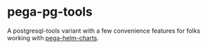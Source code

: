 # pega-pg-tools
A postgresql-tools variant with a few convenience features for folks working with [pega-helm-charts](https://github.com/pegasystems/pega-helm-charts). 
